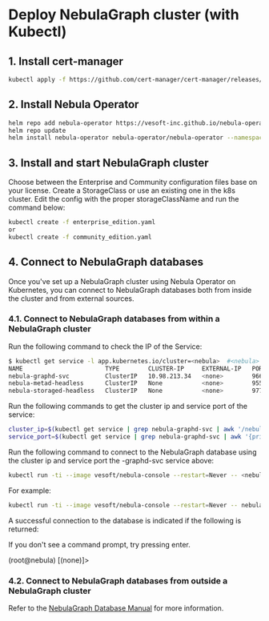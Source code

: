 # Deploy NebulaGraph cluster (with Kubectl)

## 1. Install cert-manager

```bash
kubectl apply -f https://github.com/cert-manager/cert-manager/releases/download/<release_version>/cert-manager.yaml
```

## 2. Install Nebula Operator

```bash
helm repo add nebula-operator https://vesoft-inc.github.io/nebula-operator/charts
helm repo update
helm install nebula-operator nebula-operator/nebula-operator --namespace=<namespace_name> --version=1.1.0
```

## 3. Install and start NebulaGraph cluster

Choose between the Enterprise and Community configuration files base on your license. Create a StorageClass or use an existing one in the k8s cluster. Edit the config with the proper storageClassName and run the command below:

```bash
kubectl create -f enterprise_edition.yaml
or
kubectl create -f community_edition.yaml
```

## 4. Connect to NebulaGraph databases

Once you've set up a NebulaGraph cluster using Nebula Operator on Kubernetes, you can connect to NebulaGraph databases both from inside the cluster and from external sources.

### 4.1. Connect to NebulaGraph databases from within a NebulaGraph cluster

Run the following command to check the IP of the Service:

```bash
$ kubectl get service -l app.kubernetes.io/cluster=<nebula>  #<nebula> is a variable value. Replace it with the desired name.
NAME                       TYPE        CLUSTER-IP     EXTERNAL-IP   PORT(S)                                          AGE
nebula-graphd-svc          ClusterIP   10.98.213.34   <none>        9669/TCP,19669/TCP,19670/TCP                     23h
nebula-metad-headless      ClusterIP   None           <none>        9559/TCP,19559/TCP,19560/TCP                     23h
nebula-storaged-headless   ClusterIP   None           <none>        9779/TCP,19779/TCP,19780/TCP,9778/TCP
```

Run the following commands to get the cluster ip and service port of the service:
```bash
cluster_ip=$(kubectl get service | grep nebula-graphd-svc | awk '/nebula-graphd-svc/ {print $3}')
service_port=$(kubectl get service | grep nebula-graphd-svc | awk '{print $5}' | cut -d',' -f1 | cut -d'/' -f1)
```

Run the following command to connect to the NebulaGraph database using the cluster ip and service port the <cluster-name>-graphd-svc service above:

```bash
kubectl run -ti --image vesoft/nebula-console --restart=Never -- <nebula_console_name> -addr <cluster_ip>  -port <service_port> -u <username> -p <password>
```

For example:

```bash
kubectl run -ti --image vesoft/nebula-console --restart=Never -- nebula-console -addr 10.98.213.34  -port 9669 -u root -p vesoft

```

A successful connection to the database is indicated if the following is returned:

If you don't see a command prompt, try pressing enter.

(root@nebula) [(none)]>

### 4.2. Connect to NebulaGraph databases from outside a NebulaGraph cluster

Refer to the [NebulaGraph Database Manual](https://docs.nebula-graph.io/3.1.3/nebula-operator/4.connect-to-nebula-graph-service/) for more information.
